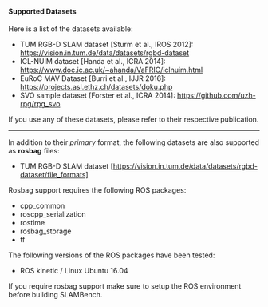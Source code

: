 #### Supported Datasets

Here is a list of the datasets available:
   - TUM RGB-D SLAM dataset [Sturm et al., IROS 2012]: https://vision.in.tum.de/data/datasets/rgbd-dataset
   - ICL-NUIM dataset [Handa et al., ICRA 2014]: https://www.doc.ic.ac.uk/~ahanda/VaFRIC/iclnuim.html
   - EuRoC MAV Dataset [Burri et al., IJJR 2016]: https://projects.asl.ethz.ch/datasets/doku.php
   - SVO sample dataset [Forster et al., ICRA 2014]: https://github.com/uzh-rpg/rpg_svo

If you use any of these datasets, please refer to their respective publication.

---------------------------------------

In addition to their _primary_ format, the following datasets
are also supported as __rosbag__ files:
   - TUM RGB-D SLAM dataset [https://vision.in.tum.de/data/datasets/rgbd-dataset/file_formats]

Rosbag support requires the following ROS packages:
   - cpp_common
   - roscpp_serialization
   - rostime
   - rosbag_storage
   - tf

The following versions of the ROS packages have been tested:
   - ROS kinetic / Linux Ubuntu 16.04

If you require rosbag support make sure to setup the ROS environment before building SLAMBench.

